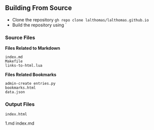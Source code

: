 Building From Source
--------------------

* Clone the repository `gh repo clone lalthomas/lalthomas.github.io`
* Build the repository using `


### Source Files

**Files Related to Markdown**
```
index.md
Makefile
links-to-html.lua
```

**Files Related Bookmarks**

```
admin-create entries.py
bookmarks.html
data.json
```

### Output Files

```
index.html
```









1.md
index.md

